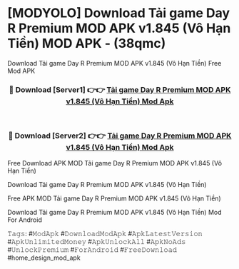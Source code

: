 # [MODYOLO] Download Tải game Day R Premium MOD APK v1.845 (Vô Hạn Tiền) MOD APK - (38qmc)
Download Tải game Day R Premium MOD APK v1.845 (Vô Hạn Tiền) Free Mod APK

<div align="center">
<h3>🔴 Download [Server1] 👉👉 <a href="https://apk-comot.site?title=Tải_game_Day_R_Premium_MOD_APK_v1.845_(Vô_Hạn_Tiền)">Tải game Day R Premium MOD APK v1.845 (Vô Hạn Tiền) Mod Apk</a></h3><br>

<h3>🔴 Download [Server2] 👉👉 <a href="https://apk-comot.site?title=Tải_game_Day_R_Premium_MOD_APK_v1.845_(Vô_Hạn_Tiền)">Tải game Day R Premium MOD APK v1.845 (Vô Hạn Tiền) Mod Apk</a></h3>
</div>


Free Download APK MOD Tải game Day R Premium MOD APK v1.845 (Vô Hạn Tiền)

Download Tải game Day R Premium MOD APK v1.845 (Vô Hạn Tiền) 

Free APK MOD Tải game Day R Premium MOD APK v1.845 (Vô Hạn Tiền) 

Download Tải game Day R Premium MOD APK v1.845 (Vô Hạn Tiền) Mod For Android

𝚃𝚊𝚐𝚜: #𝙼𝚘𝚍𝙰𝚙𝚔 #𝙳𝚘𝚠𝚗𝚕𝚘𝚊𝚍𝙼𝚘𝚍𝙰𝚙𝚔 #𝙰𝚙𝚔𝙻𝚊𝚝𝚎𝚜𝚝𝚅𝚎𝚛𝚜𝚒𝚘𝚗 #𝙰𝚙𝚔𝚄𝚗𝚕𝚒𝚖𝚒𝚝𝚎𝚍𝙼𝚘𝚗𝚎𝚢 #𝙰𝚙𝚔𝚄𝚗𝚕𝚘𝚌𝚔𝙰𝚕𝚕 #𝙰𝚙𝚔𝙽𝚘𝙰𝚍𝚜 #𝚄𝚗𝚕𝚘𝚌𝚔𝙿𝚛𝚎𝚖𝚒𝚞𝚖 #𝙵𝚘𝚛𝙰𝚗𝚍𝚛𝚘𝚒𝚍 #𝙵𝚛𝚎𝚎𝙳𝚘𝚠𝚗𝚕𝚘𝚊𝚍 #home_design_mod_apk